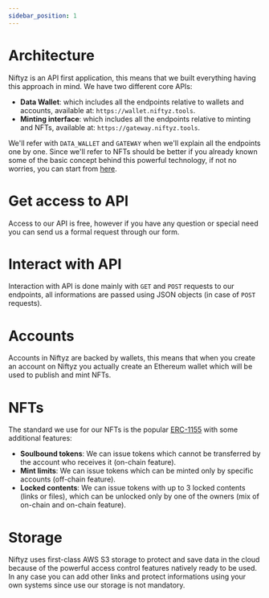 ```yaml
---
sidebar_position: 1
---
```


# Architecture

Niftyz is an API first application, this means that we built everything having this approach in mind. We have two different core APIs:

- **Data Wallet**: which includes all the endpoints relative to wallets and accounts, available at: `https://wallet.niftyz.tools`.
- **Minting interface**: which includes all the endpoints relative to minting and NFTs, available at: `https://gateway.niftyz.tools`.

We'll refer with `DATA_WALLET` and `GATEWAY` when we'll explain all the endpoints one by one. 
Since we'll refer to NFTs should be better if you already known some of the basic concept behind this powerful technology, if not no worries, you can start from [here](./).

# Get access to API

Access to our API is free, however if you have any question or special need you can send us a formal request through our form.

# Interact with API

Interaction with API is done mainly with `GET` and `POST` requests to our endpoints, all informations are passed using JSON objects (in case of `POST` requests).

# Accounts

Accounts in Niftyz are backed by wallets, this means that when you create an account on Niftyz you actually create an Ethereum wallet which will be used to publish and mint NFTs.

# NFTs

The standard we use for our NFTs is the popular [ERC-1155](https://ethereum.org/en/developers/docs/standards/tokens/erc-1155/) with some additional features:

- **Soulbound tokens**: We can issue tokens which cannot be transferred by the account who receives it (on-chain feature).
- **Mint limits**: We can issue tokens which can be minted only by specific accounts (off-chain feature).
- **Locked contents**: We can issue tokens with up to 3 locked contents (links or files), which can be unlocked only by one of the owners (mix of on-chain and on-chain feature).

# Storage

Niftyz uses first-class AWS S3 storage to protect and save data in the cloud because of the powerful access control features natively ready to be used. 
In any case you can add other links and protect informations using your own systems since use our storage is not mandatory.